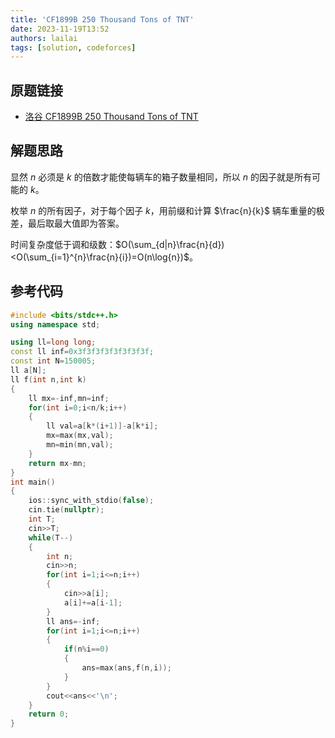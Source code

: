 ```yaml
---
title: 'CF1899B 250 Thousand Tons of TNT'
date: 2023-11-19T13:52
authors: lailai
tags: [solution, codeforces]
---
```


## 原题链接

- [洛谷 CF1899B 250 Thousand Tons of TNT](https://www.luogu.com.cn/problem/CF1899B)

<!-- truncate -->

## 解题思路

显然 $n$ 必须是 $k$ 的倍数才能使每辆车的箱子数量相同，所以 $n$ 的因子就是所有可能的 $k$。

枚举 $n$ 的所有因子，对于每个因子 $k$，用前缀和计算 $\frac{n}{k}$ 辆车重量的极差，最后取最大值即为答案。

时间复杂度低于调和级数：$O(\sum_{d|n}\frac{n}{d})<O(\sum_{i=1}^{n}\frac{n}{i})=O(n\log{n})$。

## 参考代码

```cpp
#include <bits/stdc++.h>
using namespace std;

using ll=long long;
const ll inf=0x3f3f3f3f3f3f3f3f;
const int N=150005;
ll a[N];
ll f(int n,int k)
{
	ll mx=-inf,mn=inf;
	for(int i=0;i<n/k;i++)
	{
		ll val=a[k*(i+1)]-a[k*i];
		mx=max(mx,val);
		mn=min(mn,val);
	}
	return mx-mn;
}
int main()
{
	ios::sync_with_stdio(false);
	cin.tie(nullptr);
	int T;
	cin>>T;
	while(T--)
	{
		int n;
		cin>>n;
		for(int i=1;i<=n;i++)
		{
			cin>>a[i];
			a[i]+=a[i-1];
		}
		ll ans=-inf;
		for(int i=1;i<=n;i++)
		{
			if(n%i==0)
			{
				ans=max(ans,f(n,i));
			}
		}
		cout<<ans<<'\n';
	}
	return 0;
}
```
